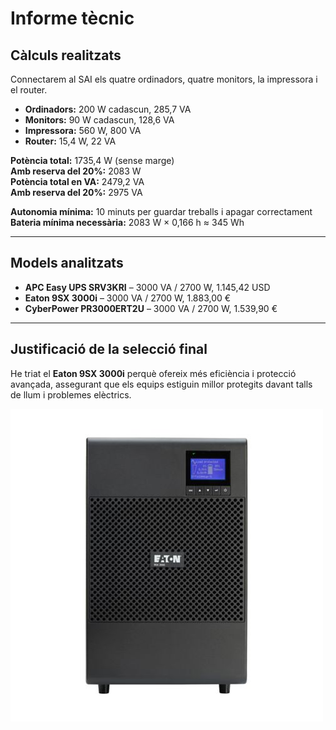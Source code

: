 # Informe tècnic

## Càlculs realitzats

Connectarem al SAI els quatre ordinadors, quatre monitors, la impressora i el router.

- **Ordinadors:** 200 W cadascun, 285,7 VA  
- **Monitors:** 90 W cadascun, 128,6 VA  
- **Impressora:** 560 W, 800 VA  
- **Router:** 15,4 W, 22 VA  

**Potència total:** 1735,4 W (sense marge)  
**Amb reserva del 20%:** 2083 W  
**Potència total en VA:** 2479,2 VA  
**Amb reserva del 20%:** 2975 VA  

**Autonomia mínima:** 10 minuts per guardar treballs i apagar correctament  
**Bateria mínima necessària:** 2083 W × 0,166 h ≈ 345 Wh

---

## Models analitzats

- **APC Easy UPS SRV3KRI** – 3000 VA / 2700 W, 1.145,42 USD  
- **Eaton 9SX 3000i** – 3000 VA / 2700 W, 1.883,00 €  
- **CyberPower PR3000ERT2U** – 3000 VA / 2700 W, 1.539,90 €

---

## Justificació de la selecció final

He triat el **Eaton 9SX 3000i** perquè ofereix més eficiència i protecció avançada, assegurant que els equips estiguin millor protegits davant talls de llum i problemes elèctrics.

![Eleccio del SAI final](img/SAI-final.png)
